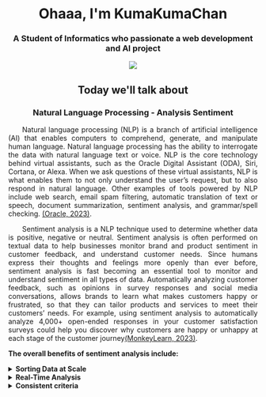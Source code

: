 <h1 align="center">Ohaaa, I'm KumaKumaChan</h1>
<h3 align="center">A Student of Informatics who passionate a web development and AI project</h3>
<p align="center">
    <img align="center" src="https://media.tenor.com/R7CjgAO_z9EAAAAC/kuma-kuma-kuma-bear-sleepy.gif">
</p>

<h2 align="center">Today we'll talk about</h2>
<h3 align="center">Natural Language Processing - Analysis Sentiment</h3>

<p align="justify">&emsp;&emsp;Natural language processing (NLP) is a branch of artificial intelligence (AI) that enables computers to comprehend, generate, and manipulate human language. Natural language processing has the ability to interrogate the data with natural language text or voice.  NLP is the core technology behind virtual assistants, such as the Oracle Digital Assistant (ODA), Siri, Cortana, or Alexa. When we ask questions of these virtual assistants, NLP is what enables them to not only understand the user’s request, but to also respond in natural language. Other examples of tools powered by NLP include web search, email spam filtering, automatic translation of text or speech, document summarization, sentiment analysis, and grammar/spell checking. <a href="https://www.oracle.com/id/artificial-intelligence/what-is-natural-language-processing/#:~:text=Natural%20language%20processing%20(NLP)%20is,natural%20language%20text%20or%20voice.">(Oracle, 2023)</a>.</p>

<p align="justify">&emsp;&emsp;Sentiment analysis is a NLP technique used to determine whether data is positive, negative or neutral. Sentiment analysis is often performed on textual data to help businesses monitor brand and product sentiment in customer feedback, and understand customer needs. Since humans express their thoughts and feelings more openly than ever before, sentiment analysis is fast becoming an essential tool to monitor and understand sentiment in all types of data. Automatically analyzing customer feedback, such as opinions in survey responses and social media conversations, allows brands to learn what makes customers happy or frustrated, so that they can tailor products and services to meet their customers’ needs. For example, using sentiment analysis to automatically analyze 4,000+ open-ended responses in your customer satisfaction surveys could help you discover why customers are happy or unhappy at each stage of the customer journey<a href="https://monkeylearn.com/sentiment-analysis/">(MonkeyLearn, 2023)</a>.</p>

**The overall benefits of sentiment analysis include:**


<dl>
    <dd></dd>
</dl>


<details>
<summary style="font-weight:bold;">Sorting Data at Scale</summary>
<dl>
    <dd>
        Can you imagine manually sorting through thousands of tweets, customer support conversations, or surveys? There’s just too much business data to process manually. Sentiment analysis helps businesses process huge amounts of unstructured data in an efficient and cost-effective way.
    </dd>
</dl>
</details>
<details style="">
<summary style="font-weight:bold;">Real-Time Analysis</summary>

<dl>
    <dd>
        Sentiment analysis can identify critical issues in real-time, for example is a PR crisis on social media escalating? Is an angry customer about to churn? Sentiment analysis models can help you immediately identify these kinds of situations, so you can take action right away.
    </dd>
</dl>
</details>
<details>
<summary style="font-weight:bold;">Consistent criteria</summary>
<dl>
    <dd>It’s estimated that people only agree around 60-65% of the time when determining the sentiment of a particular text. Tagging text by sentiment is highly subjective, influenced by personal experiences, thoughts, and beliefs. By using a centralized sentiment analysis system, companies can apply the same criteria to all of their data, helping them improve accuracy and gain better insights.</dd>
</dl>
<dl>
    <dd>The applications of sentiment analysis are endless. So, to help you understand how sentiment analysis could benefit your business, let’s take a look at some examples of texts that you could analyze using sentiment analysis. Then, we’ll jump into a real-world example of how Chewy, a pet supplies company, was able to gain a much more nuanced (and useful!) understanding of their reviews through the application of sentiment analysis.</dd>
</dl>
</details>

